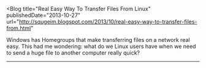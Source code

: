<Blog
    title="Real Easy Way To Transfer Files From Linux"
    publishedDate="2013-10-27"
    url="http://squgeim.blogspot.com/2013/10/real-easy-way-to-transfer-files-from.html"
>
Windows has Homegroups that make transferring files on a network real easy. This had me wondering: what do we Linux users have when we need to send a huge file to another computer really quick?
</Blog>


---

